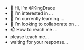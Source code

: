 - 👋 Hi, I’m @KingDrace
- 👀 I’m interested in ...
- 🌱 I’m currently learning ...
- 💞️ I’m looking to collaborate on ...
- 📫 How to reach me ...
- please teach me...
- waiting for your response...
<!---
KingDrace/KingDrace is a ✨ special ✨ repository because its `README.md` (this file) appears on your GitHub profile.
You can click the Preview link to take a look at your changes.
--->
